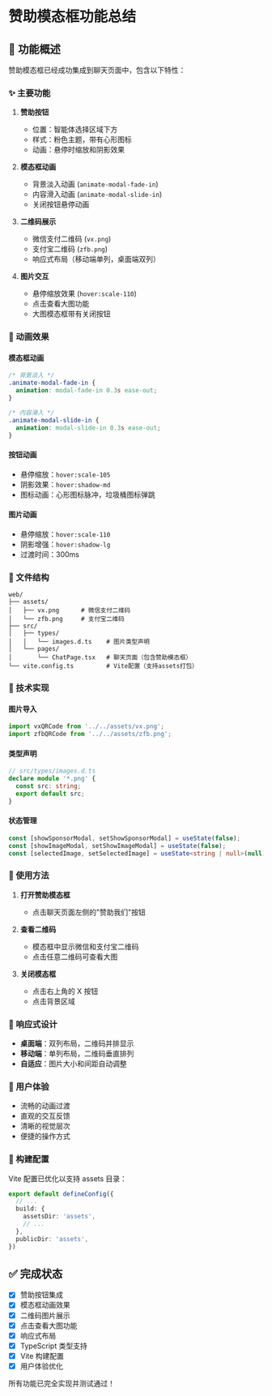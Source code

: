 # 赞助模态框功能总结

## 🎯 功能概述

赞助模态框已经成功集成到聊天页面中，包含以下特性：

### ✨ 主要功能

1. **赞助按钮**
   - 位置：智能体选择区域下方
   - 样式：粉色主题，带有心形图标
   - 动画：悬停时缩放和阴影效果

2. **模态框动画**
   - 背景淡入动画 (`animate-modal-fade-in`)
   - 内容滑入动画 (`animate-modal-slide-in`)
   - 关闭按钮悬停动画

3. **二维码展示**
   - 微信支付二维码 (`vx.png`)
   - 支付宝二维码 (`zfb.png`)
   - 响应式布局（移动端单列，桌面端双列）

4. **图片交互**
   - 悬停缩放效果 (`hover:scale-110`)
   - 点击查看大图功能
   - 大图模态框带有关闭按钮

### 🎨 动画效果

#### 模态框动画
```css
/* 背景淡入 */
.animate-modal-fade-in {
  animation: modal-fade-in 0.3s ease-out;
}

/* 内容滑入 */
.animate-modal-slide-in {
  animation: modal-slide-in 0.3s ease-out;
}
```

#### 按钮动画
- 悬停缩放：`hover:scale-105`
- 阴影效果：`hover:shadow-md`
- 图标动画：心形图标脉冲，垃圾桶图标弹跳

#### 图片动画
- 悬停缩放：`hover:scale-110`
- 阴影增强：`hover:shadow-lg`
- 过渡时间：300ms

### 📁 文件结构

```
web/
├── assets/
│   ├── vx.png      # 微信支付二维码
│   └── zfb.png     # 支付宝二维码
├── src/
│   ├── types/
│   │   └── images.d.ts    # 图片类型声明
│   └── pages/
│       └── ChatPage.tsx   # 聊天页面（包含赞助模态框）
└── vite.config.ts         # Vite配置（支持assets打包）
```

### 🔧 技术实现

#### 图片导入
```typescript
import vxQRCode from '../../assets/vx.png';
import zfbQRCode from '../../assets/zfb.png';
```

#### 类型声明
```typescript
// src/types/images.d.ts
declare module '*.png' {
  const src: string;
  export default src;
}
```

#### 状态管理
```typescript
const [showSponsorModal, setShowSponsorModal] = useState(false);
const [showImageModal, setShowImageModal] = useState(false);
const [selectedImage, setSelectedImage] = useState<string | null>(null);
```

### 🚀 使用方法

1. **打开赞助模态框**
   - 点击聊天页面左侧的"赞助我们"按钮

2. **查看二维码**
   - 模态框中显示微信和支付宝二维码
   - 点击任意二维码可查看大图

3. **关闭模态框**
   - 点击右上角的 X 按钮
   - 点击背景区域

### 📱 响应式设计

- **桌面端**：双列布局，二维码并排显示
- **移动端**：单列布局，二维码垂直排列
- **自适应**：图片大小和间距自动调整

### 🎯 用户体验

- 流畅的动画过渡
- 直观的交互反馈
- 清晰的视觉层次
- 便捷的操作方式

### 🔄 构建配置

Vite 配置已优化以支持 assets 目录：
```typescript
export default defineConfig({
  // ...
  build: {
    assetsDir: 'assets',
    // ...
  },
  publicDir: 'assets',
})
```

## ✅ 完成状态

- [x] 赞助按钮集成
- [x] 模态框动画效果
- [x] 二维码图片展示
- [x] 点击查看大图功能
- [x] 响应式布局
- [x] TypeScript 类型支持
- [x] Vite 构建配置
- [x] 用户体验优化

所有功能已完全实现并测试通过！ 